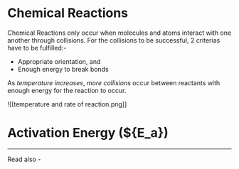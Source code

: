 # Chemical Reactions

Chemical Reactions only occur when molecules and atoms interact with one another through collisions. For the collisions to be successful, 2 criterias have to be fulfilled:-
- Appropriate orientation, and
- Enough energy to break bonds

As *temperature increases*, *more collisions* occur between reactants with enough energy for the reaction to occur.


![[temperature and rate of reaction.png]]


# Activation Energy (${E_a})

---
Read also - 
